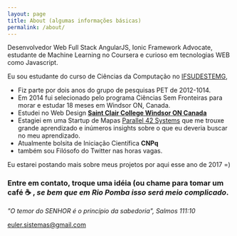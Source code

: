 ```yaml
---
layout: page
title: About (algumas informações básicas)
permalink: /about/
---
```

Desenvolvedor Web Full Stack AngularJS, Ionic Framework Advocate, estudante de Machine Learning no Coursera e curioso em tecnologias WEB como Javascript.

Eu sou estudante do curso de Ciências da Computação no [IFSUDESTEMG](https://www.ifsudestemg.edu.br/), 

- Fiz parte por dois anos do grupo de pesquisas PET de 2012-1014.
- Em 2014 fui selecionado pelo programa Ciências Sem Fronteiras para morar e estudar 18 meses em Windsor ON, Canada.
- Estudei no Web Design [**Saint Clair College Windsor ON Canada**](http://www.stclaircollege.ca/)
- Estagiei em uma Startup de Mapas [Parallel 42 Systems](http://www.p42systems.com/) que me trouxe grande aprendizado e inúmeros insights sobre o que eu deveria buscar no meu aprendizado.
- Atualmente bolsita de Iniciação Científica **CNPq**
-  também sou Filósofo do Twitter nas horas vagas.



Eu estarei postando mais sobre meus projetos por aqui esse ano de 2017 =)



### Entre em contato, troque uma idéia (ou chame para tomar um café :coffee: , *se bem que em Rio Pomba isso será meio complicado*.



*"O temor do SENHOR é o princípio da sabedoria", Salmos 111:10*

[euler.sistemas@gmail.com](mailto:euler.sistemas@gmail.com)
